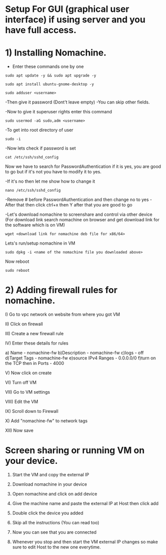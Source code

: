 # Setup For GUI (graphical user interface) if using server and you have full access.

# 1) Installing Nomachine.

- Enter these commands one by one
```
sudo apt update -y && sudo apt upgrade -y
```
```
sudo apt install ubuntu-gnome-desktop -y
```
```
sudo adduser <username>
```

-Then give it password (Dont't leave empty)
-You can skip other fields. 

-Now to give it superuser rights enter this command
```
sudo usermod -aG sudo,adm <username>
```

-To get into root directory of user
```
sudo -i
```

-Now lets check if password is set
```
cat /etc/ssh/sshd_config
```
Now we have to search for PasswordAuthentication if it is yes, you are good to go but if it's not you have to modify it to yes.

-If it's no then let me show how to change it
```
nano /etc/ssh/sshd_config
```

-Remove # before PasswordAuthentication and then change no to yes
-After that then click ctrl+x then Y after that you are good to go 

-Let's download nomachine to screenshare and control via other device 
(For download link search nomachine on browser and get download link for the software which is on VM) 
```
wget <download link for nomachine deb file for x86/64>
```

Lets's run/setup nomachine in VM
```
sudo dpkg -i <name of the nomachine file you downloaded above>
```

Now reboot
```
sudo reboot
```
 
# 2) Adding firewall rules for nomachine.

I) Go to vpc network on website from where you got VM 

II) Click on firewall 

III) Create a new firewall rule

IV) Enter these details for rules

a) Name - nomachine-fw
b)Description - nomachine-fw
c)logs - off
d)Target Tags - nomachine-fw
e)source IPv4 Ranges - 0.0.0.0/0
f)turn on the TCP then in Ports - 4000

V) Now click on create

VI) Turn off VM

VII) Go to VM settings

VIII) Edit the VM

IX) Scroll down to Firewall 

X) Add "nomachine-fw" to network tags

XII) Now save

# Screen sharing or running VM on your device. 

1) Start the VM and copy the external IP

2) Download nomachine in your device 

3) Open nomachine and click on add device

4) Give the machine name and paste the external IP at Host then click add

5) Double click the device you added 

6) Skip all the instructions (You can read too)

7) Now you can see that you are connected 

8) Whenever you stop and then start the VM external IP changes so make sure to edit Host to the new one everytime.




